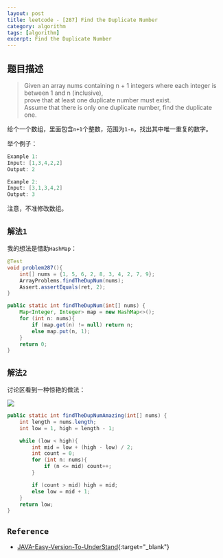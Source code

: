 ```yaml
---
layout: post
title: leetcode - [287] Find the Duplicate Number
category: algorithm
tags: [algorithm]
excerpt: Find the Duplicate Number
---
```



## 题目描述  

> Given an array nums containing n + 1 integers where each integer is between 1 and n (inclusive),  
> prove that at least one duplicate number must exist.  
> Assume that there is only one duplicate number, find the duplicate one.  

给个一个数组，里面包含`n+1`个整数，范围为`1-n`，找出其中唯一重复的数字。  

举个例子：  

``` java
Example 1:
Input: [1,3,4,2,2]
Output: 2

Example 2:
Input: [3,1,3,4,2]
Output: 3
```

注意，不准修改数组。  

## `解法1`  

我的想法是借助`HashMap`：  

``` java
@Test
void problem287(){
    int[] nums = {1, 5, 6, 2, 8, 3, 4, 2, 7, 9};
    ArrayProblems.findTheDupNum(nums);
    Assert.assertEquals(ret, 2);
}

public static int findTheDupNum(int[] nums) {
    Map<Integer, Integer> map = new HashMap<>();
    for (int n: nums){
        if (map.get(n) != null) return n;
        else map.put(n, 1);
    }
    return 0;
}
```


## `解法2`  

讨论区看到一种惊艳的做法：  

![](https://yyc-images.oss-cn-beijing.aliyuncs.com/287.png)  

``` java
public static int findTheDupNumAmazing(int[] nums) {
    int length = nums.length;
    int low = 1, high = length - 1;

    while (low < high){
        int mid = low + (high - low) / 2;
        int count = 0;
        for (int n: nums){
            if (n <= mid) count++;
        }

        if (count > mid) high = mid;
        else low = mid + 1;
    }
    return low;
}
```

## `Reference`  
- [JAVA-Easy-Version-To-UnderStand](https://leetcode.com/problems/find-the-duplicate-number/discuss/72906/JAVA-Easy-Version-To-UnderStand!!!!!!!!!){:target="_blank"}  